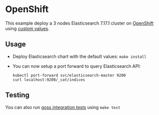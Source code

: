 # OpenShift

This example deploy a 3 nodes Elasticsearch 7.17.1 cluster on [OpenShift][]
using [custom values][].

## Usage

* Deploy Elasticsearch chart with the default values: `make install`

* You can now setup a port forward to query Elasticsearch API:

  ```
  kubectl port-forward svc/elasticsearch-master 9200
  curl localhost:9200/_cat/indices
  ```

## Testing

You can also run [goss integration tests][] using `make test`


[custom values]: https://github.com/elastic/helm-charts/tree/7.17/elasticsearch/examples/openshift/values.yaml
[goss integration tests]: https://github.com/elastic/helm-charts/tree/7.17/elasticsearch/examples/openshift/test/goss.yaml
[openshift]: https://www.openshift.com/
